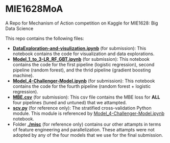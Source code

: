 # MIE1628MoA
A Repo for Mechanism of Action competition on Kaggle for MIE1628: Big Data Science

This repo contains the following files:
* **[DataExploration-and-visulization.ipynb](DataExploration-and-visulization.ipynb)** (for submission): This notebook contains the code for visualization and data explorations.
* **[Model_1_to_3-LR_RF_GBT.ipynb](Model_1_to_3-LR_RF_GBT.ipynb)** (for submission): This notebook contains the code for the first pipeline (logistic regression), second pipeline (random forest), and the thrid pipeline (gradient boosting machine).
* **[Model_4-Challenger-Model.ipynb](Model_4-Challenger-Model.ipynb)** (for submission): This notebook contains the code for the fourth pipeline (random forest + logistic regression).
* **[MBE.csv](MBE.csv)** (for submission): This csv file contains the MBE loss for **ALL** four pipelines (tuned and untuned) that we attampted.
* **[scv.py](scv.py)** (for reference only): The stratified cross-validation Python module. This module is referenced by [Model_4-Challenger-Model.ipynb](Model_4-Challenger-Model.ipynb) notebook.
* Folder **[./misc](./misc)** (for reference only) contains our other attampts in terms of feature engineering and parallelization. These attampts were not adopted by any of the four models that we use for the final submission.